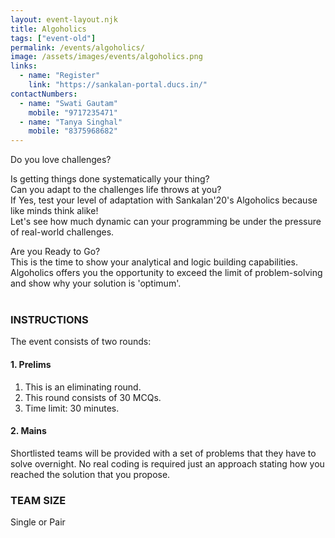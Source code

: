 ```yaml
---
layout: event-layout.njk
title: Algoholics
tags: ["event-old"]
permalink: /events/algoholics/
image: /assets/images/events/algoholics.png
links:
  - name: "Register"
    link: "https://sankalan-portal.ducs.in/"
contactNumbers:
  - name: "Swati Gautam"
    mobile: "9717235471"
  - name: "Tanya Singhal"
    mobile: "8375968682"
---
```


Do you love challenges?

Is getting things done systematically your thing?</br>
Can you adapt to the challenges life throws at you?</br>
If Yes, test your level of adaptation with Sankalan'20's Algoholics because like minds think alike!</br>
Let's see how much dynamic can your programming be under the pressure of real-world
challenges.

Are you Ready to Go?</br>
This is the time to show your analytical and logic building capabilities. Algoholics offers you the
opportunity to exceed the limit of problem-solving and show why your solution is 'optimum'.
</br>
</br>

### INSTRUCTIONS

The event consists of two rounds:

#### 1. Prelims

1. This is an eliminating round.
2. This round consists of 30 MCQs.
3. Time limit: 30 minutes.

#### 2. Mains

Shortlisted teams will be provided with a set of problems that they have to solve overnight.
No real coding is required just an approach stating how you reached the solution that you
propose.

### TEAM SIZE

Single or Pair

